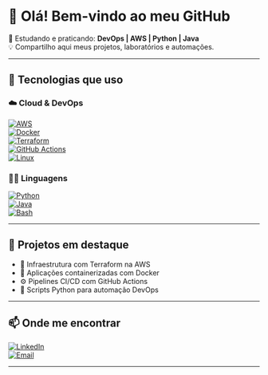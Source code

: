 # 👋 Olá! Bem-vindo ao meu GitHub

🎯 Estudando e praticando: **DevOps | AWS | Python | Java**  
💡 Compartilho aqui meus projetos, laboratórios e automações.

---

## 🚀 Tecnologias que uso

### ☁️ Cloud & DevOps  
[![AWS](https://img.shields.io/badge/AWS-232F3E?style=for-the-badge&logo=amazonaws&logoColor=white)](https://aws.amazon.com/)  
[![Docker](https://img.shields.io/badge/Docker-2496ED?style=for-the-badge&logo=docker&logoColor=white)](https://www.docker.com/)  
[![Terraform](https://img.shields.io/badge/Terraform-623CE4?style=for-the-badge&logo=terraform&logoColor=white)](https://www.terraform.io/)  
[![GitHub Actions](https://img.shields.io/badge/GitHub%20Actions-2088FF?style=for-the-badge&logo=githubactions&logoColor=white)](https://docs.github.com/actions)  
[![Linux](https://img.shields.io/badge/Linux-FCC624?style=for-the-badge&logo=linux&logoColor=black)](https://www.linux.org/)

### 👨‍💻 Linguagens  
[![Python](https://img.shields.io/badge/Python-3776AB?style=for-the-badge&logo=python&logoColor=white)](https://www.python.org/)  
[![Java](https://img.shields.io/badge/Java-007396?style=for-the-badge&logo=java&logoColor=white)](https://www.java.com/)  
[![Bash](https://img.shields.io/badge/Bash-4EAA25?style=for-the-badge&logo=gnubash&logoColor=white)](https://www.gnu.org/software/bash/)

---

## 📘 Projetos em destaque

- 🔧 Infraestrutura com Terraform na AWS  
- 🐳 Aplicações containerizadas com Docker  
- ⚙️ Pipelines CI/CD com GitHub Actions  
- 🐍 Scripts Python para automação DevOps

---

## 📫 Onde me encontrar

[![LinkedIn](https://img.shields.io/badge/LinkedIn-0A66C2?style=for-the-badge&logo=linkedin&logoColor=white)](https://www.linkedin.com/in/seu-perfil)  
[![Email](https://img.shields.io/badge/Email-D14836?style=for-the-badge&logo=gmail&logoColor=white)](mailto:seu.email@exemplo.com)

---

